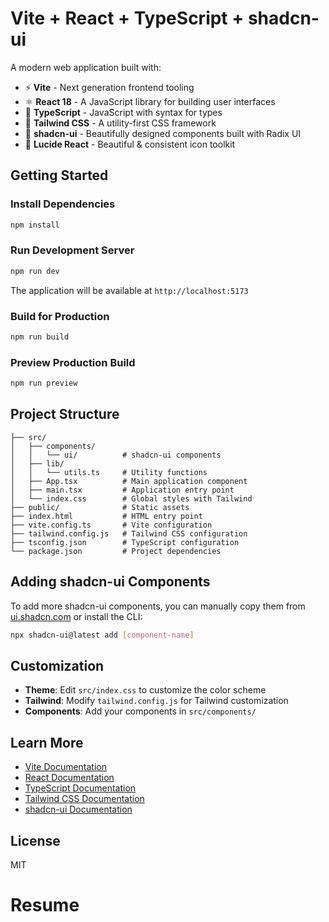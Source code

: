 # Vite + React + TypeScript + shadcn-ui

A modern web application built with:

- ⚡ **Vite** - Next generation frontend tooling
- ⚛️ **React 18** - A JavaScript library for building user interfaces
- 🔷 **TypeScript** - JavaScript with syntax for types
- 🎨 **Tailwind CSS** - A utility-first CSS framework
- 🧩 **shadcn-ui** - Beautifully designed components built with Radix UI
- 🎯 **Lucide React** - Beautiful & consistent icon toolkit

## Getting Started

### Install Dependencies

```bash
npm install
```

### Run Development Server

```bash
npm run dev
```

The application will be available at `http://localhost:5173`

### Build for Production

```bash
npm run build
```

### Preview Production Build

```bash
npm run preview
```

## Project Structure

```
├── src/
│   ├── components/
│   │   └── ui/          # shadcn-ui components
│   ├── lib/
│   │   └── utils.ts     # Utility functions
│   ├── App.tsx          # Main application component
│   ├── main.tsx         # Application entry point
│   └── index.css        # Global styles with Tailwind
├── public/              # Static assets
├── index.html           # HTML entry point
├── vite.config.ts       # Vite configuration
├── tailwind.config.js   # Tailwind CSS configuration
├── tsconfig.json        # TypeScript configuration
└── package.json         # Project dependencies
```

## Adding shadcn-ui Components

To add more shadcn-ui components, you can manually copy them from [ui.shadcn.com](https://ui.shadcn.com) or install the CLI:

```bash
npx shadcn-ui@latest add [component-name]
```

## Customization

- **Theme**: Edit `src/index.css` to customize the color scheme
- **Tailwind**: Modify `tailwind.config.js` for Tailwind customization
- **Components**: Add your components in `src/components/`

## Learn More

- [Vite Documentation](https://vitejs.dev/)
- [React Documentation](https://react.dev/)
- [TypeScript Documentation](https://www.typescriptlang.org/)
- [Tailwind CSS Documentation](https://tailwindcss.com/)
- [shadcn-ui Documentation](https://ui.shadcn.com/)

## License

MIT
# Resume
